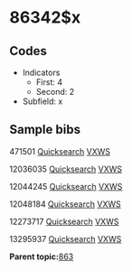 # 86342$x

## Codes

-   Indicators
    -   First: 4
    -   Second: 2
-   Subfield: x

## Sample bibs

471501 [Quicksearch](https://search.library.yale.edu/catalog/471501) [VXWS](http://prodorbis.library.yale.edu:7014/vxws/GetHoldingsService?bibId=471501)

12036035 [Quicksearch](https://search.library.yale.edu/catalog/12036035) [VXWS](http://prodorbis.library.yale.edu:7014/vxws/GetHoldingsService?bibId=12036035)

12044245 [Quicksearch](https://search.library.yale.edu/catalog/12044245) [VXWS](http://prodorbis.library.yale.edu:7014/vxws/GetHoldingsService?bibId=12044245)

12048184 [Quicksearch](https://search.library.yale.edu/catalog/12048184) [VXWS](http://prodorbis.library.yale.edu:7014/vxws/GetHoldingsService?bibId=12048184)

12273717 [Quicksearch](https://search.library.yale.edu/catalog/12273717) [VXWS](http://prodorbis.library.yale.edu:7014/vxws/GetHoldingsService?bibId=12273717)

13295937 [Quicksearch](https://search.library.yale.edu/catalog/13295937) [VXWS](http://prodorbis.library.yale.edu:7014/vxws/GetHoldingsService?bibId=13295937)

**Parent topic:**[863](../../tags/863/863.md)

